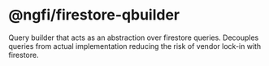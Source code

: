 # @ngfi/firestore-qbuilder

Query builder that acts as an abstraction over firestore queries. Decouples queries from actual implementation reducing the risk of vendor lock-in with firestore.
